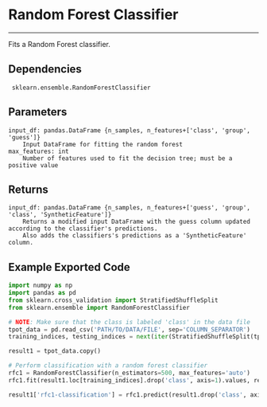 # Random Forest Classifier
* * * 

Fits a Random Forest classifier.

## Dependencies 
     sklearn.ensemble.RandomForestClassifier


Parameters
----------
    input_df: pandas.DataFrame {n_samples, n_features+['class', 'group', 'guess']}
        Input DataFrame for fitting the random forest
    max_features: int
        Number of features used to fit the decision tree; must be a positive value

Returns
-------
    input_df: pandas.DataFrame {n_samples, n_features+['guess', 'group', 'class', 'SyntheticFeature']}
        Returns a modified input DataFrame with the guess column updated according to the classifier's predictions.
        Also adds the classifiers's predictions as a 'SyntheticFeature' column.


Example Exported Code
---------------------

```Python
import numpy as np
import pandas as pd
from sklearn.cross_validation import StratifiedShuffleSplit
from sklearn.ensemble import RandomForestClassifier

# NOTE: Make sure that the class is labeled 'class' in the data file
tpot_data = pd.read_csv('PATH/TO/DATA/FILE', sep='COLUMN_SEPARATOR')
training_indices, testing_indices = next(iter(StratifiedShuffleSplit(tpot_data['class'].values, n_iter=1, train_size=0.75, test_size=0.25)))

result1 = tpot_data.copy()

# Perform classification with a random forest classifier
rfc1 = RandomForestClassifier(n_estimators=500, max_features='auto')
rfc1.fit(result1.loc[training_indices].drop('class', axis=1).values, result1.loc[training_indices, 'class'].values)

result1['rfc1-classification'] = rfc1.predict(result1.drop('class', axis=1).values)

```
